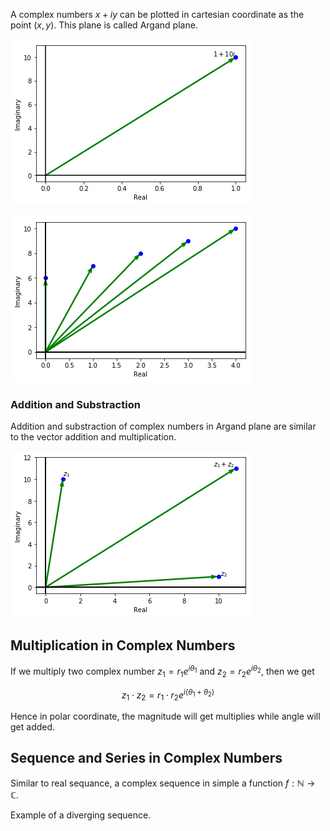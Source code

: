 A complex numbers $x+iy$ can be plotted in cartesian coordinate as the point $(x,y)$. This plane is called Argand plane. 


    
![png](plotting_files/plotting_2_0.png)
    



    
![png](plotting_files/plotting_3_0.png)
    


### Addition and Substraction

Addition and substraction of complex numbers in Argand plane are similar to the vector addition and multiplication. 


    
![png](plotting_files/plotting_5_0.png)
    


## Multiplication in Complex Numbers

If we multiply two complex number $z_1=r_1e^{i\theta_1}$ and $z_2=r_2e^{i\theta_2}$, then we get 

$$z_1\cdot z_2 = r_1\cdot r_2 e^{i (\theta_1 + \theta_2)}$$

Hence in polar coordinate, the magnitude will get multiplies while angle will get added.

## Sequence and Series in Complex Numbers

Similar to real sequance, a complex sequence in simple a function $f: \mathbb{N} \to \mathbb{C}$.

Example of a diverging sequence.
